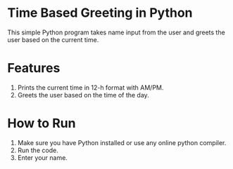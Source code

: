 # Time Based Greeting in Python

This simple Python program takes name input from the user and greets the user based on the current time. 

# Features
1. Prints the current time in 12-h format with AM/PM.
2. Greets the user based on the time of the day.

# How to Run
1. Make sure you have Python installed or use any online python compiler.
2. Run the code.
3. Enter your name.
